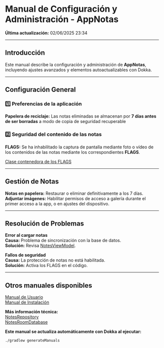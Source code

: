# Manual de Configuración y Administración - AppNotas
**Última actualización:** 02/06/2025 23:34

---

## Introducción
Este manual describe la configuración y administración de **AppNotas**, incluyendo ajustes avanzados y elementos autoactualizables con Dokka.

---

## Configuración General

### 1️⃣ **Preferencias de la aplicación**
**Papelera de reciclaje:** Las notas eliminadas se almacenan por **7 días antes de ser borradas** a modo de copia de seguridad recuperable

### 2️⃣ **Seguridad del contenido de las notas**
**FLAGS:** Se ha inhabilitado la captura de pantalla mediante foto o vídeo de los contenidos de las notas mediante los correspondientes **FLAGS**.

[Clase contenedora de los FLAGS](../dokka/markdown/-app-notas/com.example.appnotas/-edit-note-fragment/on-view-created.md)

---

## Gestión de Notas

**Notas en papelera:** Restaurar o eliminar definitivamente a los 7 días.  
**Adjuntar imágenes:** Habilitar permisos de acceso a galería durante el primer acceso a la app, o en ajustes del dispositivo.

---

## Resolución de Problemas

**Error al cargar notas**  
**Causa:** Problema de sincronización con la base de datos.  
**Solución:** Revisa [NotesViewModel](../dokka/markdown/-app-notas/com.example.appnotas.database/-notes-view-model/index.md).

**Fallos de seguridad**  
**Causa:** La protección de notas no está habilitada.  
**Solución:** Activa los FLAGS en el código.

---

## Otros manuales disponibles
[Manual de Usuario](../manual/Manual_de_usuario.md)  
[Manual de Instalación](../manual/Manual_de_instalacion.md)


**Más información técnica:**  
[NotesRepository](../dokka/markdown/-app-notas/com.example.appnotas.database/-notes-repository/index.md)  
[NotesRoomDatabase](../dokka/markdown/-app-notas/com.example.appnotas.database/-notes-room-database/index.md)


**Este manual se actualiza automáticamente con Dokka al ejecutar:**  
```bash
./gradlew generateManuals
```
